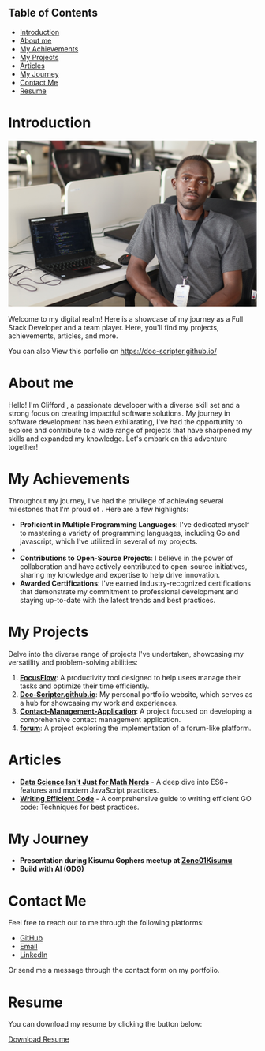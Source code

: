 

## Table of Contents

- [Introduction](#introduction)
- [About me](#about-me)
- [My Achievements](#my-achievements)
- [My Projects](#my-projects)
- [Articles](#articles)
- [My Journey](#my-journey)
- [Contact Me](#contact-me)
- [Resume](#resume)



# Introduction

![Clifford .O. Potter](IMG_8923.JPG)

Welcome to my digital realm! Here is a showcase of my journey as a Full Stack Developer and a team player. Here, you'll find my projects, achievements, articles, and more.

You can also View this porfolio  on https://doc-scripter.github.io/

# About me

Hello! I'm Clifford ,  a passionate developer with a diverse skill set and a strong focus on creating impactful software solutions. My journey in software development has been exhilarating,  I've had the opportunity to explore and contribute to a wide range of projects that have sharpened my skills and expanded my knowledge. Let's embark on this adventure together!

# My Achievements

Throughout my journey, I've had the privilege of achieving several milestones that I'm proud of . Here are a few highlights:

- **Proficient in Multiple Programming Languages**: I've dedicated myself to mastering a variety of programming languages, including Go and javascript, which I've utilized in several of my projects.
- 
- **Contributions to Open-Source Projects**: I believe in the power of collaboration and have actively contributed to open-source initiatives, sharing my knowledge and expertise to help drive innovation.
- **Awarded Certifications**: I've earned industry-recognized certifications that demonstrate my commitment to professional development and staying up-to-date with the latest trends and best practices.

# My Projects

Delve into the diverse range of projects I've undertaken, showcasing my versatility and problem-solving abilities:

1. **[FocusFlow](https://github.com/Doc-Scripter/FocusFlow)**: A productivity tool designed to help users manage their tasks and optimize their time efficiently.
2. **[Doc-Scripter.github.io](https://github.com/Doc-Scripter/Doc-Scripter.github.io)**: My personal portfolio website, which serves as a hub for showcasing my work and experiences.
3. **[Contact-Management-Application](https://github.com/Doc-Scripter/Contact-Management-Application)**: A project focused on developing a comprehensive contact management application.
4. **[forum](https://github.com/Doc-Scripter/forum)**: A project exploring the implementation of a forum-like platform.


# Articles 
- **[Data Science Isn't Just for Math Nerds](https://dev.to/luvdokta/data-science-isnt-just-for-math-nerds-49i4)** - A deep dive into ES6+ features and modern JavaScript practices.
- **[Writing Efficient Code](https://github.com/Doc-Scripter/Better-GO-Code.git)** - A comprehensive guide to writing efficient GO code: Techniques for best practices.

# My Journey

- **Presentation during Kisumu Gophers meetup at [Zone01Kisumu](https://x.com/Zone01Kisumu)**
- **Build with AI (GDG)**

# Contact Me

Feel free to reach out to me through the following platforms:

- [GitHub](https://github.com/Doc-Scripter/)
- [Email](mailto:Clifford242526@gmail.com)
- [LinkedIn](https://www.linkedin.com/in/clifford-otieno-2a2986103)

Or send me a message through the contact form on my portfolio.

# Resume

You can download my resume by clicking the button below:

[Download Resume](resume.pdf)